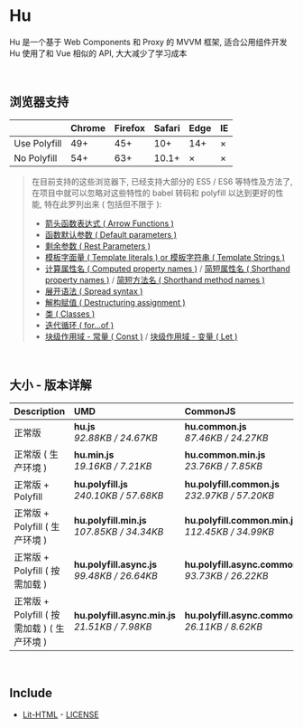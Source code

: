 # Hu
Hu 是一个基于 Web Components 和 Proxy 的 MVVM 框架, 适合公用组件开发<br>
Hu 使用了和 Vue 相似的 API, 大大减少了学习成本

<br>

## 浏览器支持

|              | Chrome | Firefox | Safari | Edge | IE |
| :-           | :-     | :-      | :-     | :-   | :- |
| Use Polyfill | 49+    | 45+     | 10+    | 14+  | ×  |
| No Polyfill  | 54+    | 63+     | 10.1+  | ×    | ×  |

> 在目前支持的这些浏览器下, 已经支持大部分的 ES5 / ES6 等特性及方法了,<br>
> 在项目中就可以忽略对这些特性的 babel 转码和 polyfill 以达到更好的性能, 特在此罗列出来 ( 包括但不限于 ): <br>
  > - [箭头函数表达式 ( Arrow Functions )](https://developer.mozilla.org/zh-CN/docs/Web/JavaScript/Reference/Functions/Arrow_functions)
  > - [函数默认参数 ( Default parameters )](https://developer.mozilla.org/zh-CN/docs/Web/JavaScript/Reference/Functions/Default_parameters)
  > - [剩余参数 ( Rest Parameters )](https://developer.mozilla.org/zh-CN/docs/Web/JavaScript/Reference/Functions/Rest_parameters)
  > - [模板字面量 ( Template literals ) or 模板字符串 ( Template Strings )](https://developer.mozilla.org/zh-CN/docs/Web/JavaScript/Reference/template_strings)
  > - [计算属性名 ( Computed property names )](https://developer.mozilla.org/zh-CN/docs/Web/JavaScript/Reference/Operators/Object_initializer#计算属性名) / [简短属性名 ( Shorthand property names )](https://developer.mozilla.org/zh-CN/docs/Web/JavaScript/Reference/Operators/Object_initializer#属性定义) / [简短方法名 ( Shorthand method names )](https://developer.mozilla.org/zh-CN/docs/Web/JavaScript/Reference/Operators/Object_initializer#方法定义)
  > - [展开语法 ( Spread syntax )](https://developer.mozilla.org/zh-CN/docs/Web/JavaScript/Reference/Operators/Spread_syntax)
  > - [解构赋值 ( Destructuring assignment )](https://developer.mozilla.org/zh-CN/docs/Web/JavaScript/Reference/Operators/Destructuring_assignment)
  > - [类 ( Classes )](https://developer.mozilla.org/zh-CN/docs/Web/JavaScript/Reference/Classes)
  > - [迭代循环 ( for...of )](https://developer.mozilla.org/zh-CN/docs/Web/JavaScript/Reference/Statements/for...of)
  > - [块级作用域 - 常量 ( Const )](https://developer.mozilla.org/zh-CN/docs/Web/JavaScript/Reference/Statements/const) / [块级作用域 - 变量 ( Let )](https://developer.mozilla.org/zh-CN/docs/Web/JavaScript/Reference/Statements/let)

<br>

## 大小 - 版本详解
| Description | UMD | CommonJS | ES Module |
| :- | :- | :- | :- |
| 正常版 | **hu.js**<br>*92.88KB / 24.67KB* | **hu.common.js**<br>*87.46KB / 24.27KB* | **hu.esm.js**<br>*87.44KB / 24.26KB* |
| 正常版 ( 生产环境 ) | **hu.min.js**<br>*19.16KB / 7.21KB* | **hu.common.min.js**<br>*23.76KB / 7.85KB* | **hu.esm.min.js**<br>*18.99KB / 7.14KB* |
| 正常版 + Polyfill | **hu.polyfill.js**<br>*240.10KB / 57.68KB* | **hu.polyfill.common.js**<br>*232.97KB / 57.20KB* | **hu.polyfill.esm.js**<br>*232.95KB / 57.19KB* |
| 正常版 + Polyfill ( 生产环境 ) | **hu.polyfill.min.js**<br>*107.85KB / 34.34KB* | **hu.polyfill.common.min.js**<br>*112.45KB / 34.99KB* | **hu.polyfill.esm.min.js**<br>*107.68KB / 34.27KB* |
| 正常版 + Polyfill ( 按需加载 ) | **hu.polyfill.async.js**<br>*99.48KB / 26.64KB* | **hu.polyfill.async.common.js**<br>*93.73KB / 26.22KB* | **hu.polyfill.async.esm.js**<br>*93.71KB / 26.21KB* |
| 正常版 + Polyfill ( 按需加载 ) ( 生产环境 ) | **hu.polyfill.async.min.js**<br>*21.51KB / 7.98KB* | **hu.polyfill.async.common.min.js**<br>*26.11KB / 8.62KB* | **hu.polyfill.async.esm.min.js**<br>*21.34KB / 7.90KB* |

<br>

## Include
  - [Lit-HTML](https://github.com/Polymer/lit-html) \- [LICENSE](https://github.com/Polymer/lit-html/blob/master/LICENSE)